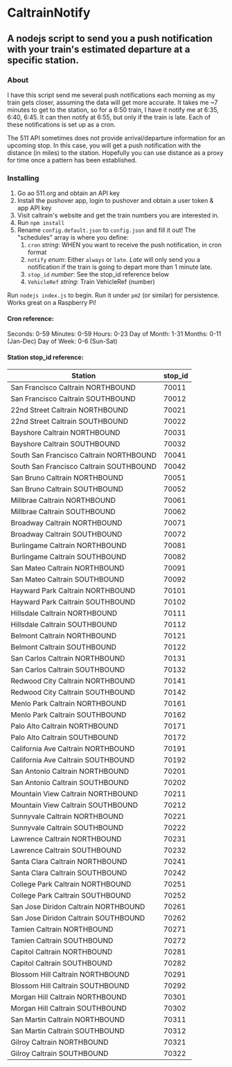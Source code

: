 # CaltrainNotify

## A nodejs script to send you a push notification with your train's estimated departure at a specific station.

### About
I have this script send me several push notifications each morning as my train gets closer, assuming the data will get more accurate.
It takes me ~7 minutes to get to the station, so for a 6:50 train, I have it notify me at 6:35, 6:40, 6:45.  It can then notify at 6:55, but only if the train is late.   Each of these notifications is set up as a cron.

The 511 API sometimes does not provide arrival/departure information for an upcoming stop. In this case, you will get a push notification with the distance (in miles) to the station.  Hopefully you can use distance as a proxy for time once a pattern has been established.


### Installing
1. Go ao 511.org and obtain an API key
2. Install the pushover app, login to pushover and obtain a user token & app API key
3. Visit caltrain's website and get the train numbers you are interested in.
4. Run `npm install`
5. Rename `config.default.json` to `config.json` and fill it out!  The "schedules" array is where you define:
   1. `cron` *string*: WHEN you want to receive the push notification, in cron format
   2. `notify` *enum*: Either `always` or `late`.  *Late* will only send you a notification if the train is going to depart more than 1 minute late.
   3. `stop_id` *number*: See the stop_id reference below
   4. `VehicleRef` *string*: Train VehicleRef (number)


Run `nodejs index.js` to begin.  Run it under `pm2` (or similar) for persistence.  Works great on a Raspberry Pi!




#### Cron reference:
Seconds: 0-59
Minutes: 0-59
Hours: 0-23
Day of Month: 1-31
Months: 0-11 (Jan-Dec)
Day of Week: 0-6 (Sun-Sat)


#### Station stop_id reference:

| Station | stop_id |
| ------- | ------- |
| San Francisco Caltrain NORTHBOUND | 70011 |
| San Francisco Caltrain SOUTHBOUND | 70012 |
| 22nd Street Caltrain NORTHBOUND | 70021 |
| 22nd Street Caltrain SOUTHBOUND | 70022 |
| Bayshore Caltrain NORTHBOUND | 70031 |
| Bayshore Caltrain SOUTHBOUND | 70032 |
| South San Francisco Caltrain NORTHBOUND | 70041 |
| South San Francisco Caltrain SOUTHBOUND | 70042 |
| San Bruno Caltrain NORTHBOUND | 70051 |
| San Bruno Caltrain SOUTHBOUND | 70052 |
| Millbrae Caltrain NORTHBOUND | 70061 |
| Millbrae Caltrain SOUTHBOUND | 70062 |
| Broadway Caltrain NORTHBOUND | 70071 |
| Broadway Caltrain SOUTHBOUND | 70072 |
| Burlingame Caltrain NORTHBOUND | 70081 |
| Burlingame Caltrain SOUTHBOUND | 70082 |
| San Mateo Caltrain NORTHBOUND | 70091 |
| San Mateo Caltrain SOUTHBOUND | 70092 |
| Hayward Park Caltrain NORTHBOUND | 70101 |
| Hayward Park Caltrain SOUTHBOUND | 70102 |
| Hillsdale Caltrain NORTHBOUND | 70111 |
| Hillsdale Caltrain SOUTHBOUND | 70112 |
| Belmont Caltrain NORTHBOUND | 70121 |
| Belmont Caltrain SOUTHBOUND | 70122 |
| San Carlos Caltrain NORTHBOUND | 70131 |
| San Carlos Caltrain SOUTHBOUND | 70132 |
| Redwood City Caltrain NORTHBOUND | 70141 |
| Redwood City Caltrain SOUTHBOUND | 70142 |
| Menlo Park Caltrain NORTHBOUND | 70161 |
| Menlo Park Caltrain SOUTHBOUND | 70162 |
| Palo Alto Caltrain NORTHBOUND | 70171 |
| Palo Alto Caltrain SOUTHBOUND | 70172 |
| California Ave Caltrain NORTHBOUND | 70191 |
| California Ave Caltrain SOUTHBOUND | 70192 |
| San Antonio Caltrain NORTHBOUND | 70201 |
| San Antonio Caltrain SOUTHBOUND | 70202 |
| Mountain View Caltrain NORTHBOUND | 70211 |
| Mountain View Caltrain SOUTHBOUND | 70212 |
| Sunnyvale Caltrain NORTHBOUND | 70221 |
| Sunnyvale Caltrain SOUTHBOUND | 70222 |
| Lawrence Caltrain NORTHBOUND | 70231 |
| Lawrence Caltrain SOUTHBOUND | 70232 |
| Santa Clara Caltrain NORTHBOUND | 70241 |
| Santa Clara Caltrain SOUTHBOUND | 70242 |
| College Park Caltrain NORTHBOUND | 70251 |
| College Park Caltrain SOUTHBOUND | 70252 |
| San Jose Diridon Caltrain NORTHBOUND | 70261 |
| San Jose Diridon Caltrain SOUTHBOUND | 70262 |
| Tamien Caltrain NORTHBOUND | 70271 |
| Tamien Caltrain SOUTHBOUND | 70272 |
| Capitol Caltrain NORTHBOUND | 70281 |
| Capitol Caltrain SOUTHBOUND | 70282 |
| Blossom Hill Caltrain NORTHBOUND | 70291 |
| Blossom Hill Caltrain SOUTHBOUND | 70292 |
| Morgan Hill Caltrain NORTHBOUND | 70301 |
| Morgan Hill Caltrain SOUTHBOUND | 70302 |
| San Martin Caltrain NORTHBOUND | 70311 |
| San Martin Caltrain SOUTHBOUND | 70312 |
| Gilroy Caltrain NORTHBOUND | 70321 |
| Gilroy Caltrain SOUTHBOUND | 70322 |